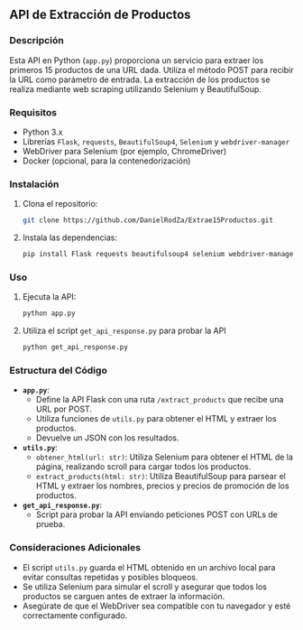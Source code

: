 ## API de Extracción de Productos

### Descripción

Esta API en Python (`app.py`) proporciona un servicio para extraer los primeros 15 productos de una URL dada. Utiliza el método POST para recibir la URL como parámetro de entrada. La extracción de los productos se realiza mediante web scraping utilizando Selenium y BeautifulSoup.

### Requisitos

* Python 3.x
* Librerías `Flask`, `requests`, `BeautifulSoup4`, `Selenium` y `webdriver-manager`
* WebDriver para Selenium (por ejemplo, ChromeDriver)
* Docker (opcional, para la contenedorización)

### Instalación

1. Clona el repositorio:
    ```bash
   git clone https://github.com/DanielRodZa/Extrae15Productos.git
   ```

2. Instala las dependencias:

    ```bash
    pip install Flask requests beautifulsoup4 selenium webdriver-manager
    ```

### Uso

1.  Ejecuta la API:

    ```bash
    python app.py
    ```

2.  Utiliza el script `get_api_response.py` para probar la API

    ```bash
    python get_api_response.py
    ```

### Estructura del Código

* **`app.py`**:
    * Define la API Flask con una ruta `/extract_products` que recibe una URL por POST.
    * Utiliza funciones de `utils.py` para obtener el HTML y extraer los productos.
    * Devuelve un JSON con los resultados.
* **`utils.py`**:
    * `obtener_html(url: str)`: Utiliza Selenium para obtener el HTML de la página, realizando scroll para cargar todos los productos.
    * `extract_products(html: str)`: Utiliza BeautifulSoup para parsear el HTML y extraer los nombres, precios y precios de promoción de los productos.
* **`get_api_response.py`**:
    * Script para probar la API enviando peticiones POST con URLs de prueba.

### Consideraciones Adicionales

* El script `utils.py` guarda el HTML obtenido en un archivo local para evitar consultas repetidas y posibles bloqueos.
* Se utiliza Selenium para simular el scroll y asegurar que todos los productos se carguen antes de extraer la información.
* Asegúrate de que el WebDriver sea compatible con tu navegador y esté correctamente configurado.